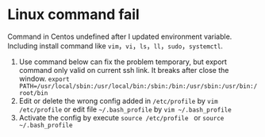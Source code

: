 # Linux command fail

Command in Centos undefined after I updated environment variable. Including install command like `vim`，`vi`，`ls`，`ll`，`sudo`，`systemctl`.

1. Use command below can fix the problem temporary, but export command only valid on current ssh link. It breaks after close the window.
`export PATH=/usr/local/sbin:/usr/local/bin:/sbin:/bin:/usr/sbin:/usr/bin:/root/bin`
2. Edit or delete the wrong config added in  `/etc/profile` by `vim /etc/profile`
or edit file `~/.bash_profile` by `vim ~/.bash_profile`
3. Activate the config by execute `source /etc/profile ` or  `source ~/.bash_profile`